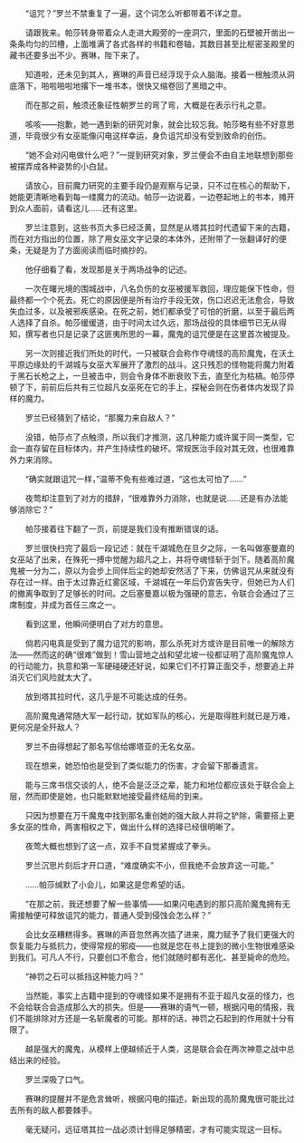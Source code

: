 　　“诅咒？”罗兰不禁重复了一遍，这个词怎么听都带着不详之意。

　　请跟我来。帕莎转身带着众人走进大殿旁的一座洞穴，里面的石壁被开凿出一条条均匀的凹槽，上面堆满了各式各样的书籍和卷轴，其数目甚至比枢密圣殿里的藏书还要多出不少。赛琳，陛下来了。

　　知道啦，还未见到其人，赛琳的声音已经浮现于众人脑海。接着一根触须从洞底落下，啪啦啪啦地撂下一堆书本，很快又缩卷回了黑暗之中。

　　而在那之前，触须还象征性朝罗兰的弯了弯，大概是在表示行礼之意。

　　咳咳——抱歉，她一遇到新的研究对象，就会比较忘我。帕莎略有些不好意思道，毕竟很少有女巫能像闪电这样幸运，身负诅咒却没有受到致命的创伤。

　　“她不会对闪电做什么吧？”一提到研究对象，罗兰便会不由自主地联想到那些被摆弄成各种姿势的小白鼠。

　　请放心，目前魔力研究的主要手段仍是观察与记录，只不过在核心的帮助下，她能更清晰地看到每一缕魔力的流动。帕莎一边说着，一边卷起地上的书本，摊开到众人面前，请看这儿……还有这里。

　　罗兰注意到，这些书页大多已经泛黄，显然是从塔其拉时代遗留下来的古籍，而在对方指出的位置，除了用女巫文字记录的本体外，还附带了一张翻译好的便条，无疑是为了方面阅读而临时摘抄的。

　　他仔细看了看，发现那是关于两场战争的记述。

　　一次在曙光境的围城战中，八名负伤的女巫被援军救回，理应能保下性命，但最终都一个个死去。死亡的原因便是所有治疗手段无效，伤口迟迟无法愈合，导致失血过多，以及被邪疾感染。在死之前，她们都承受了可怕的折磨，以至于最后两人选择了自杀。帕莎缓缓道，由于时间太过久远，那场战役的具体细节已无从得知，撰写者也只是记录了这匪夷所思的一幕，魔鬼的诅咒便是在这里首次被提及。

　　另一次则接近我们所处的时代，一只被联合会称作夺魂怪的高阶魔鬼，在沃土平原边缘处的千湖城与女巫大军展开了激烈的战斗。这只残忍的怪物能将魔力附着于黑石长枪之上，一旦被击中，则会令身体不断衰败下去，直至化为枯槁。帕莎停顿了下，前前后后共有三位超凡女巫死在它的手上，探秘会则在伤者体内发现了异样的魔力。

　　罗兰已经猜到了结论，“那魔力来自敌人？”

　　没错，帕莎点了点触须，所以我们才推测，这几种能力或许属于同一类型，它会一直存留在目标体内，并产生持续性的破坏。常规医治手段对其无效，也很难靠外力来消除。

　　“确实就跟诅咒一样，”温蒂不免有些难过道，“这也太可怕了……”

　　夜莺却注意到了对方的措辞，“很难靠外力消除，也就是说……还是有办法能够消除它？”

　　帕莎接着往下翻了一页，前提是我们没有推断错误的话。

　　罗兰很快扫完了最后一段记述：就在千湖城危在旦夕之际，一名叫做塞曼嘉的女巫站了出来，在殊死一搏中觉醒为超凡之上，并将夺魂怪斩于剑下。随着高阶魔鬼被一分为二，原以为会步上同伴后尘的她却安然活了下来，仿佛诅咒从来就没有存在过一样。由于太过靠近红雾区域，千湖城在一年后仍宣告失守，但她已为人们的撤离争取到了足够长的时间。之后塞曼嘉以极为强硬的意志，令联合会通过了三席制度，并成为首任三席之一。

　　看到这里，他瞬间便明白了对方的意思。

　　倘若闪电真是受到了魔力诅咒的影响，那么杀死对方或许是目前唯一的解除方法——然而这的确“很难”做到！雪山营地之战和望北坡一役都证明了高阶魔鬼惊人的行动能力，执意和第一军硬碰硬还好说，如果它们不打算正面交手，想要追上并消灭它们风险就太大了。

　　放到塔其拉时代，这几乎是不可能达成的任务。

　　高阶魔鬼通常随大军一起行动，犹如军队的核心，光是取得胜利就已是万难，更何况是全歼敌人？

　　罗兰不由得想起了那名写信给娜塔亚的无名女巫。

　　现在想来，她恐怕也是受到了类似能力的伤害，才会留下那番遗言。

　　能与三席书信交谈的人，绝不会是泛泛之辈，能力和地位都应该处于联合会上层，然而即使是她，也只能默默地接受最终结局的到来。

　　只因为想要在万千魔鬼中找到那名重创她的强大敌人并将之铲除，需要搭上更多女巫的性命，两害相权之下，做出什么样的选择已经很明晰了。

　　夜莺大概也想到了这一点，双手不自觉紧握成了拳头。

　　罗兰沉思片刻后才开口道，“难度确实不小，但我绝不会放弃这一可能。”

　　……帕莎缄默了小会儿，如果这是您希望的话。

　　“在那之前，我还想要了解一些事情——如果闪电遇到的那只高阶魔鬼拥有无需接触便可释放诅咒的能力，普通人受到侵蚀会怎么样？”

　　会比女巫糟糕得多。赛琳的声音忽然再次插了进来，魔力赋予了我们更强大的恢复能力与抵抗力，使得常规的邪疫——也就是您在书上提到的微小生物很难感染到我们。可凡人不行，只要创口不愈合，他们就随时都有恶化、甚至毙命的危险。

　　“神罚之石可以抵挡这种能力吗？”

　　当然能，事实上古籍中提到的夺魂怪如果不是拥有不亚于超凡女巫的怪力，也不会给联合会造成那么大的损失。但是——赛琳的语气一顿，根据闪电的情报，我们不能排除对方还是一名斩魔者的可能。那样的话，神罚之石起到的作用就十分有限了。

　　越是强大的魔鬼，从模样上便越倾近于人类，这是联合会在两次神意之战中总结出来的经验。

　　罗兰深吸了口气。

　　赛琳的提醒并不是危言耸听，根据闪电的描述，新出现的高阶魔鬼很可能比过去所有的敌人都要棘手。

　　毫无疑问，远征塔其拉一战必须计划得足够精密，才有可能实现这一目标。

